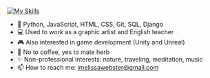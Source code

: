 ### 



[![My Skills](https://skills.thijs.gg/icons?i=py,javascript,html,css,git,django,vscode,sqlite)](https://skills.thijs.gg)


- 🌱 Python, JavaScript, HTML, CSS, Git, SQL, Django
- 💻 Used to work as a graphic artist and English teacher
- 🎮 Also interested in game development (Unity and Unreal)
- 🌿 No to coffee, yes to mate herb
- ✨ Non-professional interests: nature, traveling, meditation, music 
- 📫 How to reach me: imelissawebster@gmail.com


